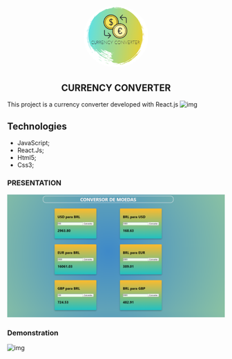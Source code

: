 <h1 align="center">
    <img alt="currency" title="currency" src=".github/logo.png" width="150px" style="border-radius:100px">
</h1>

<h2 align="center">CURRENCY CONVERTER</h2>

This project is a currency converter developed with React.js ![img](https://github.com/FelipeFontouraBr/Conversor_React.js/blob/master/public/favicon.ico)

## Technologies

- JavaScript;
- React.Js;
- Html5;
- Css3;

### PRESENTATION

![img](https://github.com/FelipeFontouraBr/Conversor_React.js/blob/master/img/c-react.png)

### Demonstration

![img](https://github.com/FelipeFontouraBr/Conversor_React.js/blob/master/img/cmreact.gif)
